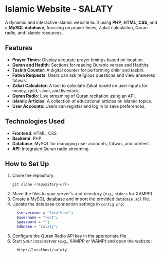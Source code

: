 # Islamic Website - SALATY

A dynamic and interactive Islamic website built using **PHP**, **HTML**, **CSS**, and a **MySQL database**, focusing on prayer times, Zakat calculation, Quran radio, and Islamic resources.

## Features
- **Prayer Times**: Display accurate prayer timings based on location.
- **Quran and Hadith**: Sections for reading Quranic verses and Hadiths.
- **Tasbih Counter**: A digital counter for performing dhikr and tasbih.
- **Fatwa Requests**: Users can ask religious questions and view answered fatwas.
- **Zakat Calculator**: A tool to calculate Zakat based on user inputs for money, gold, silver, and livestock.
- **Quran Radio**: Live streaming of Quran recitation using an API.
- **Islamic Articles**: A collection of educational articles on Islamic topics.
- **User Accounts**: Users can register and log in to save preferences.

## Technologies Used
- **Frontend**: HTML, CSS
- **Backend**: PHP
- **Database**: MySQL for managing user accounts, fatwas, and content.
- **API**: Integrated Quran radio streaming.

## How to Set Up
1. Clone the repository:
   ```bash
   git clone <repository-url>
2. Move the files to your server's root directory (e.g., `htdocs` for XAMPP).
3. Create a MySQL database and import the provided `database.sql` file.
4. Update the database connection settings in `config.php`:
    ````bash
      $servername = "localhost";
      $username = "root";
      $password = "";
      $dbname = "salaty";
5. Configure the Quran Radio API key in the appropriate file.
6. Start your local server (e.g., XAMPP or WAMP) and open the website:
    ````bash
      http://localhost/salaty

